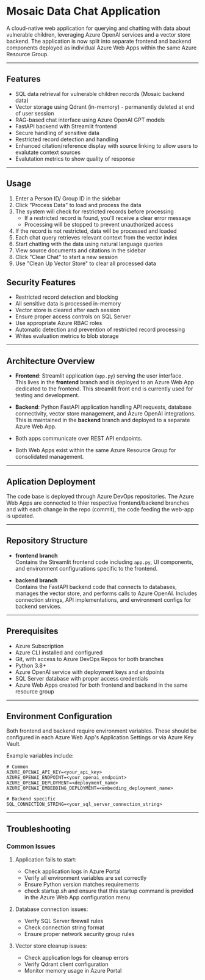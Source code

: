 # Mosaic Data Chat Application

A cloud-native web application for querying and chatting with data about vulnerable children, leveraging Azure OpenAI services and a vector store backend. The application is now split into separate frontend and backend components deployed as individual Azure Web Apps within the same Azure Resource Group.

---
## Features

- SQL data retrieval for vulnerable children records (Mosaic backend data)
- Vector storage using Qdrant (in-memory) - permanently deleted at end of user session
- RAG-based chat interface using Azure OpenAI GPT models
- FastAPI backend with Streamlit frontend
- Secure handling of sensitive data
- Restricted record detection and handling
- Enhanced citation/reference display with source linking to allow users to evalutate context sources
- Evalutation metrics to show quality of response

---

## Usage

1. Enter a Person ID/ Group ID in the sidebar
2. Click "Process Data" to load and process the data
3. The system will check for restricted records before processing
   - If a restricted record is found, you'll receive a clear error message
   - Processing will be stopped to prevent unauthorized access
4. If the record is not restricted, data will be processed and loaded
5. Each chat query retrieves relevant context from the vector index
6. Start chatting with the data using natural language queries
7. View source documents and citations in the sidebar
8. Click "Clear Chat" to start a new session
9. Use "Clean Up Vector Store" to clear all processed data

## Security Features

- Restricted record detection and blocking
- All sensitive data is processed in-memory
- Vector store is cleared after each session
- Ensure proper access controls on SQL Server
- Use appropriate Azure RBAC roles
- Automatic detection and prevention of restricted record processing
- Writes evaluation metrics to blob storage

---

## Architecture Overview

- **Frontend**: Streamlit application (`app.py`) serving the user interface.  
  This lives in the **frontend** branch and is deployed to an Azure Web App dedicated to the frontend.
  This streamlit front end is currently used for testing and development.

- **Backend**: Python FastAPI application handling API requests, database connectivity, vector store management, and Azure OpenAI integrations.  
  This is maintained in the **backend** branch and deployed to a separate Azure Web App.

- Both apps communicate over REST API endpoints.  
- Both Web Apps exist within the same Azure Resource Group for consolidated management.

---
## Aplication Deployment

The code base is deployed through Azure DevOps repositories.  The Azure Web Apps are connected to thier respective frontend/backend branches and with each change in the repo (commit), the code feeding the web-app is updated.

---

## Repository Structure

- **frontend branch**  
  Contains the Streamlit frontend code including `app.py`, UI components, and environment configurations specific to the frontend.

- **backend branch**  
  Contains the FastAPI backend code that connects to databases, manages the vector store, and performs calls to Azure OpenAI. Includes connection strings, API implementations, and environment configs for backend services.

---

## Prerequisites

- Azure Subscription  
- Azure CLI installed and configured  
- Git, with access to Azure DevOps Repos for both branches  
- Python 3.8+  
- Azure OpenAI service with deployment keys and endpoints  
- SQL Server database with proper access credentials  
- Azure Web Apps created for both frontend and backend in the same resource group

---

## Environment Configuration

Both frontend and backend require environment variables. These should be configured in each Azure Web App's Application Settings or via Azure Key Vault.

Example variables include:

```env
# Common
AZURE_OPENAI_API_KEY=<your_api_key>
AZURE_OPENAI_ENDPOINT=<your_openai_endpoint>
AZURE_OPENAI_DEPLOYMENT=<deployment_name>
AZURE_OPENAI_EMBEDDING_DEPLOYMENT=<embedding_deployment_name>

# Backend specific
SQL_CONNECTION_STRING=<your_sql_server_connection_string>
```

---

## Troubleshooting

### Common Issues

1. Application fails to start:
   - Check application logs in Azure Portal
   - Verify all environment variables are set correctly
   - Ensure Python version matches requirements
   - check startup.sh and ensure that this startup command is provided in the Azure Web App configuration menu

2. Database connection issues:
   - Verify SQL Server firewall rules
   - Check connection string format
   - Ensure proper network security group rules

3. Vector store cleanup issues:
   - Check application logs for cleanup errors
   - Verify Qdrant client configuration
   - Monitor memory usage in Azure Portal